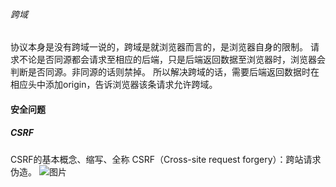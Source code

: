 ###### 跨域
协议本身是没有跨域一说的，跨域是就浏览器而言的，是浏览器自身的限制。
请求不论是否同源都会请求至相应的后端，只是后端返回数据至浏览器时，浏览器会判断是否同源。非同源的话则禁掉。
所以解决跨域的话，需要后端返回数据时在相应头中添加origin，告诉浏览器该条请求允许跨域。

#### 安全问题
##### CSRF
CSRF的基本概念、缩写、全称
CSRF（Cross-site request forgery）：跨站请求伪造。
![图片](https://camo.githubusercontent.com/a00ab82f412b475d970f1614d5b6b819850664ac/687474703a2f2f696d672e736d79687661652e636f6d2f32303138303330375f313733352e706e67)
